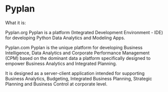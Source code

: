 # Pyplan
What it is:

Pyplan.org
Pyplan is a platform (Integrated Development Environment - IDE) for developing Python Data Analytics and Modeling Apps.

Pyplan.com
Pyplan is the unique platform for developing Business Intelligence, Data Analytics and Corporate Performance Management (CPM) based on the dominant data a
platform specifically designed to empower Business Analytics and Integrated Planning.

It is designed as a server-client application intended for supporting Business Analytics, Budgeting, Integrated Business Planning, Strategic Planning and Business Control at corporate level.

<!--stackedit_data:
eyJoaXN0b3J5IjpbLTIxMzM2NDkyNTIsODQ4MTAxMDEsNzM2Mj
QxNzFdfQ==
-->